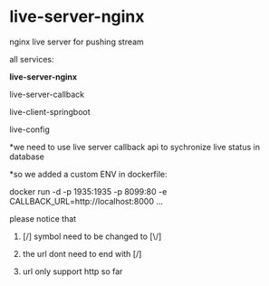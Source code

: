 # live-server-nginx
nginx live server for pushing stream

all services:

<b>live-server-nginx</b>

live-server-callback

live-client-springboot

live-config

*we need to use live server callback api to sychronize live status in database

*so we added a custom ENV in dockerfile:

docker run -d -p 1935:1935 -p 8099:80 -e CALLBACK_URL=http:\/\/localhost:8000 ...

please notice that 

1. [/] symbol need to be changed to [\\/\]

2. the url dont need to end with [/]

3. url only support http so far
